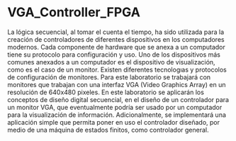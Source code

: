 # VGA_Controller_FPGA
La lógica secuencial, al tomar el cuenta el tiempo, ha sido utilizada para la creación de controladores de diferentes dispositivos en los computadores modernos. Cada componente de hardware que se anexa a un computador tiene su protocolo para configuración y uso. Uno de los dispositivos más comunes anexados a un computador es el dispositivo de visualización, como es el caso de un monitor. Existen diferentes tecnologıas y protocolos de configuración de monitores. Para este laboratorio se trabajará con monitores que trabajan con una interfaz VGA (Video Graphics Array) en un resolución de 640x480 pixeles. En este laboratorio se aplicarán los conceptos de diseño digital secuencial, en el diseño de un controlador para un monitor VGA, que eventualmente podría ser usado por un computador para la visualización de información. Adicionalmente, se implementará una aplicación simple que permita poner en uso el controlador diseñado, por medio de una máquina de estados finitos, como controlador general. 
